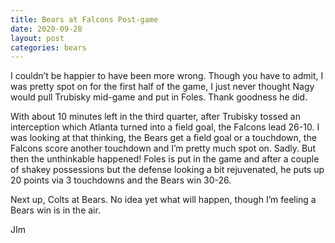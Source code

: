 ```yaml
---
title: Bears at Falcons Post-game
date: 2020-09-28
layout: post
categories: bears
---
```

I couldn’t be happier to have been more wrong. Though you have to admit, I was pretty spot on for the first half of the game, I just never thought Nagy would pull Trubisky mid-game and put in Foles. Thank goodness he did. 

With about 10 minutes left in the third quarter, after Trubisky  tossed an interception which Atlanta turned into a field goal, the Falcons lead 26-10. I was looking at that thinking, the Bears get a field goal or a touchdown, the Falcons score another touchdown and I’m pretty much spot on. Sadly. But then the unthinkable happened! Foles is put in the game and after a couple of shakey possessions but the defense looking a bit rejuvenated, he puts up 20 points via 3 touchdowns and the Bears win 30-26. 

Next up, Colts at Bears. No idea yet what will happen, though I’m feeling a Bears win is in the air. 

JIm
